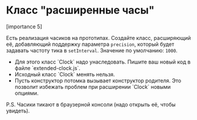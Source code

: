 # Класс "расширенные часы"

[importance 5]

Есть реализация часиков на прототипах. Создайте класс, расширяющий её, добавляющий поддержку параметра `precision`, который будет задавать частоту тика в `setInterval`. Значение по умолчанию: `1000`.



<ul>
<li>Для этого класс `Clock` надо унаследовать. Пишите ваш новый код в файле `extended-clock.js`.</li>
<li>Исходный класс `Clock` менять нельзя.</li>
<li>Пусть конструктор потомка вызывает конструктор родителя. Это позволит избежать проблем при расширении `Clock` новыми опциями.</li>
</ul>

P.S. Часики тикают в браузерной консоли (надо открыть её, чтобы увидеть).